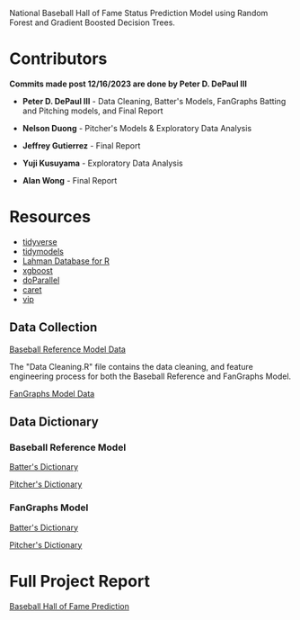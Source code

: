 National Baseball Hall of Fame Status Prediction Model using Random Forest and Gradient Boosted Decision Trees.

# Contributors

**Commits made post 12/16/2023 are done by Peter D. DePaul III**

- **Peter D. DePaul III** - Data Cleaning, Batter's Models, FanGraphs Batting and Pitching models, and Final Report

- **Nelson Duong** - Pitcher's Models & Exploratory Data Analysis

- **Jeffrey Gutierrez** - Final Report

- **Yuji Kusuyama** - Exploratory Data Analysis

- **Alan Wong** - Final Report

# Resources

- [tidyverse](https://www.tidyverse.org/)
- [tidymodels](https://www.tidymodels.org/)
- [Lahman Database for R](https://cran.r-project.org/web/packages/Lahman/index.html)
- [xgboost](https://cran.r-project.org/web/packages/xgboost/index.html)
- [doParallel](https://cran.r-project.org/web/packages/doParallel/index.html)
- [caret](https://cran.r-project.org/web/packages/caret/index.html)
- [vip](https://cran.r-project.org/web/packages/vip/index.html)

## Data Collection

[Baseball Reference Model Data](<Data Cleaning.R>)

The "Data Cleaning.R" file contains the data cleaning, and feature engineering process for both the Baseball Reference and FanGraphs Model.

[FanGraphs Model Data](fg_data.py)

## Data Dictionary

### Baseball Reference Model

[Batter's Dictionary](Dictionary/Batter_Variables.md)

[Pitcher's Dictionary](Dictionary/Pitcher_Variables.md)

### FanGraphs Model

[Batter's Dictionary](Dictionary/fg_Batter_variables.md)

[Pitcher's Dictionary](Dictionary/fg_Pitcher_variables.md)

# Full Project Report

[Baseball Hall of Fame Prediction](Final-Report.pdf)

